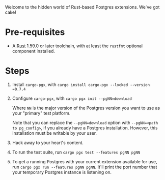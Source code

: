 Welcome to the hidden world of Rust-based Postgres extensions.
We've got cake!


# Pre-requisites

* A [Rust](https://rust-lang.org) 1.59.0 or later toolchain, with at least the `rustfmt` optional component installed.


# Steps

1. Install `cargo-pgx`, with `cargo install cargo-pgx --locked --version =0.7.4`

2. Configure `cargo-pgx`, with `cargo pgx init --pgNN=download`

   Where `NN` is the major version of the Postgres version you want to use as your "primary" test platform.

   Note that you can replace the `--pgNN=download` option with `--pgNN=<path to pg_config>`, if you already have a Postgres installation.
   However, this installation must be writable by your user.

3. Hack away to your heart's content.

4. To run the test suite, run `cargo pgx test --features pgNN pgNN`

5. To get a running Postgres with your current extension available for use, run `cargo pgx run --features pgNN pgNN`.
   It'll print the port number that your temporary Postgres instance is listening on.
